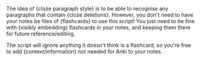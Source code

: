 The idea of {cloze paragraph style} is to be able to recognise any paragraphs that contain {cloze deletions}.
However, you don't need to have your notes be files of {flashcards} to use this script! You just need to be fine with {visibly embedding} flashcards in your notes, and keeping them there for future reference/editing. 
<!--ID: 1605924284378-->


The script will ignore anything it doesn't think is a flashcard, so you're free to add {context/information} not needed for Anki to your notes.
<!--ID: 1605924284412-->